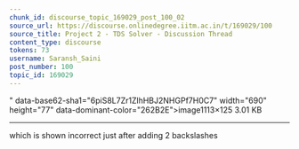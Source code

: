 ```yaml
---
chunk_id: discourse_topic_169029_post_100_02
source_url: https://discourse.onlinedegree.iitm.ac.in/t/169029/100
source_title: Project 2 - TDS Solver - Discussion Thread
content_type: discourse
tokens: 73
username: Saransh_Saini
post_number: 100
topic_id: 169029
---
```


" data-base62-sha1="6piS8L7Zr1ZlhHBJ2NHGPf7H0C7" width="690" height="77" data-dominant-color="262B2E">image1113×125 3.01 KB

---

which is shown incorrect just after adding 2 backslashes
